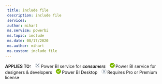 ```yaml
---
 title: include file
 description: include file
 services: 
 author: mihart
 ms.service: powerbi
 ms.topic: include
 ms.date: 08/17/2020
 ms.author: mihart
 ms.custom: include file
---
```


<Token>**APPLIES TO:** ![no](media/no.png)Power BI service for ***consumers*** ![yes](media/yes.png)Power BI service for designers & developers ![yes](media/yes.png)Power BI Desktop ![no](media/no.png)Requires Pro or Premium license </Token>